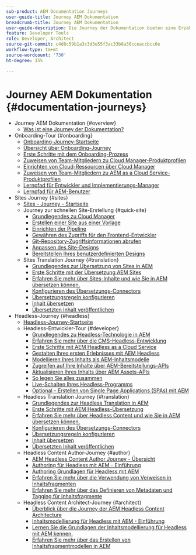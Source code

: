 ```yaml
---
sub-product: AEM Documentation Journeys
user-guide-title: Journey AEM Dokumentation
breadcrumb-title: Journey AEM Dokumentation
user-guide-description: Die Journey der Dokumentation bieten eine Erzählstruktur in AEM Dokumentation, indem sie komplexe und unterschiedliche Funktionen miteinander verknüpfen, um ein Geschäftsziel auf die beste Art und Weise zu lösen. Die Journey stellen die Konzepte und Features vor, die für AEM Anfänger entwickelt wurden, um ein Ziel von A bis Z zu erreichen.
feature: Developer Tools
role: Developer, Architect
source-git-commit: c4d8c59b1a3c3d3e55f3ac33b8a30cceaccbcc6e
workflow-type: tm+mt
source-wordcount: '730'
ht-degree: 15%

---
```



# Journey AEM Dokumentation {#documentation-journeys}

<!--
Please note that all links to other guides need to be absolute references with leading protocol and domain since SCCM does not allow pages to be referenced with relative links in multiple ToCs.
-->

+ Journey AEM Dokumentation {#overview}
   + [Was ist eine Journey der Dokumentation?](home.md)
+ Onboarding-Tour {#onboarding}
   + [Onboarding-Journey-Startseite](https://experienceleague.adobe.com/docs/experience-manager-cloud-service/journey-onboarding/home.html)
   + [Übersicht über Onboarding-Journey](https://experienceleague.adobe.com/docs/experience-manager-cloud-service/journey-onboarding/onboarding/onboarding-journey-overview.html)
   + [Erste Schritte mit dem Onboarding-Prozess](https://experienceleague.adobe.com/docs/experience-manager-cloud-service/journey-onboarding/onboarding/get-started-onboarding-journey.html)
   + [Zuweisen von Team-Mitgliedern zu Cloud Manager-Produktprofilen](https://experienceleague.adobe.com/docs/experience-manager-cloud-service/journey-onboarding/onboarding/assign-team-members-cloud-manager.html)
   + [Einrichten von Cloud-Ressourcen über Cloud Manager](https://experienceleague.adobe.com/docs/experience-manager-cloud-service/journey-onboarding/onboarding/setup-cloud-resources-via-cloud-manager.html)
   + [Zuweisen von Team-Mitgliedern zu AEM as a Cloud Service-Produktprofilen](https://experienceleague.adobe.com/docs/experience-manager-cloud-service/journey-onboarding/onboarding/assign-team-members-aem-cloud-service.html)
   + [Lernpfad für Entwickler und Implementierungs-Manager](https://experienceleague.adobe.com/docs/experience-manager-cloud-service/journey-onboarding/onboarding/learning-path-developers-deploymentmanagers.html)
   + [Lernpfad für AEM-Benutzer](https://experienceleague.adobe.com/docs/experience-manager-cloud-service/journey-onboarding/onboarding/learning-path-aem-users.html)
+ Sites Journey {#sites}
   + [Sites - Journey - Startseite](https://experienceleague.adobe.com/docs/experience-manager-cloud-service/sites-journey/home.html)
   + Journey zur schnellen Site-Erstellung {#quick-site}
      + [Grundlegendes zu Cloud Manager](https://experienceleague.adobe.com/docs/experience-manager-cloud-service/sites-journey/quick-site/cloud-manager.html)
      + [Erstellen einer Site aus einer Vorlage](https://experienceleague.adobe.com/docs/experience-manager-cloud-service/sites-journey/quick-site/create-site.html)
      + [Einrichten der Pipeline](https://experienceleague.adobe.com/docs/experience-manager-cloud-service/sites-journey/quick-site/pipeline-setup.html)
      + [Gewähren des Zugriffs für den Frontend-Entwickler](https://experienceleague.adobe.com/docs/experience-manager-cloud-service/sites-journey/quick-site/grant-access.html)
      + [Git-Repository-Zugriffsinformationen abrufen](https://experienceleague.adobe.com/docs/experience-manager-cloud-service/sites-journey/quick-site/retrieve-access.html)
      + [Anpassen des Site-Designs](https://experienceleague.adobe.com/docs/experience-manager-cloud-service/sites-journey/quick-site/customize-theme.html)
      + [Bereitstellen Ihres benutzerdefinierten Designs](https://experienceleague.adobe.com/docs/experience-manager-cloud-service/sites-journey/quick-site/deploy-theme.html)
   + Sites Translation Journey {#translation}
      + [Grundlegendes zur Übersetzung von Sites in AEM](https://experienceleague.adobe.com/docs/experience-manager-cloud-service/sites-journey/translation/overview.html)
      + [Erste Schritte mit der Übersetzung AEM Sites](https://experienceleague.adobe.com/docs/experience-manager-cloud-service/sites-journey/translation/getting-started.html)
      + [Erfahren Sie mehr über Sites-Inhalte und wie Sie in AEM übersetzen können.](https://experienceleague.adobe.com/docs/experience-manager-cloud-service/sites-journey/translation/learn-about.html)
      + [Konfigurieren des Übersetzungs-Connectors](https://experienceleague.adobe.com/docs/experience-manager-cloud-service/sites-journey/translation/configure-connector.html)
      + [Übersetzungsregeln konfigurieren](https://experienceleague.adobe.com/docs/experience-manager-cloud-service/sites-journey/translation/translation-rules.html)
      + [Inhalt übersetzen](https://experienceleague.adobe.com/docs/experience-manager-cloud-service/sites-journey/translation/translate-content.html)
      + [Übersetzten Inhalt veröffentlichen](https://experienceleague.adobe.com/docs/experience-manager-cloud-service/sites-journey/translation/publish-content.html)
+ Headless-Journey {#headless}
   + [Headless-Journey-Startseite](https://experienceleague.adobe.com/docs/experience-manager-cloud-service/headless-journey/home.html)
   + Headless-Entwickler-Tour {#developer}
      + [Grundlegendes zu Headless-Technologie in AEM](https://experienceleague.adobe.com/docs/experience-manager-cloud-service/headless-journey/developer/overview.html?lang=de)
      + [Erfahren Sie mehr über die CMS-Headless-Entwicklung](https://experienceleague.adobe.com/docs/experience-manager-cloud-service/headless-journey/developer/learn-about.html)
      + [Erste Schritte mit AEM Headless as a Cloud Service](https://experienceleague.adobe.com/docs/experience-manager-cloud-service/headless-journey/developer/getting-started.html)
      + [Gestalten Ihres ersten Erlebnisses mit AEM Headless ](https://experienceleague.adobe.com/docs/experience-manager-cloud-service/headless-journey/developer/path-to-first-experience.html)
      + [Modellieren Ihres Inhalts als AEM-Inhaltsmodelle](https://experienceleague.adobe.com/docs/experience-manager-cloud-service/headless-journey/developer/model-your-content.html)
      + [Zugreifen auf Ihre Inhalte über AEM-Bereitstellungs-APIs](https://experienceleague.adobe.com/docs/experience-manager-cloud-service/headless-journey/developer/access-your-content.html)
      + [Aktualisieren Ihres Inhalts über AEM Assets-APIs](https://experienceleague.adobe.com/docs/experience-manager-cloud-service/headless-journey/developer/update-your-content.html)
      + [So legen Sie alles zusammen](https://experienceleague.adobe.com/docs/experience-manager-cloud-service/headless-journey/developer/put-it-all-together.html)
      + [Live-Schalten Ihres Headless-Programms](https://experienceleague.adobe.com/docs/experience-manager-cloud-service/headless-journey/developer/go-live.html)
      + [Optional – Erstellen von Single Page Applications (SPAs) mit AEM](https://experienceleague.adobe.com/docs/experience-manager-cloud-service/headless-journey/developer/create-spa.html)
   + Headless Translation Journey {#translation}
      + [Grundlegendes zur Headless Translation in AEM](https://experienceleague.adobe.com/docs/experience-manager-cloud-service/headless-journey/translation/overview.html)
      + [Erste Schritte mit AEM Headless-Übersetzung](https://experienceleague.adobe.com/docs/experience-manager-cloud-service/headless-journey/translation/getting-started.html)
      + [Erfahren Sie mehr über Headless Content und wie Sie in AEM übersetzen können.](https://experienceleague.adobe.com/docs/experience-manager-cloud-service/headless-journey/translation/learn-about.html)
      + [Konfigurieren des Übersetzungs-Connectors](https://experienceleague.adobe.com/docs/experience-manager-cloud-service/headless-journey/translation/configure-connector.html)
      + [Übersetzungsregeln konfigurieren](https://experienceleague.adobe.com/docs/experience-manager-cloud-service/headless-journey/translation/translation-rules.html)
      + [Inhalt übersetzen](https://experienceleague.adobe.com/docs/experience-manager-cloud-service/headless-journey/translation/translate-content.html)
      + [Übersetzten Inhalt veröffentlichen](https://experienceleague.adobe.com/docs/experience-manager-cloud-service/headless-journey/translation/publish-content.html)
   + Headless Content Author-Journey {#author}
      + [AEM Headless Content Author Journey - Übersicht](https://experienceleague.adobe.com/docs/experience-manager-cloud-service/headless-journey/author/overview.html)
      + [Authoring für Headless mit AEM - Einführung](https://experienceleague.adobe.com/docs/experience-manager-cloud-service/headless-journey/author/introduction.html)
      + [Authoring Grundlagen für Headless mit AEM](https://experienceleague.adobe.com/docs/experience-manager-cloud-service/headless-journey/author/basics.html)
      + [Erfahren Sie mehr über die Verwendung von Verweisen in Inhaltsfragmenten](https://experienceleague.adobe.com/docs/experience-manager-cloud-service/headless-journey/author/references.html)
      + [Erfahren Sie mehr über das Definieren von Metadaten und Tagging für Inhaltsfragmente](https://experienceleague.adobe.com/docs/experience-manager-cloud-service/headless-journey/author/metadata-tagging.html)
   + Headless Content Architect-Journey {#architect}
      + [Überblick über die Journey der AEM Headless Content Architecture](https://experienceleague.adobe.com/docs/experience-manager-cloud-service/headless-journey/architect/overview.html)
      + [Inhaltsmodellierung für Headless mit AEM - Einführung](https://experienceleague.adobe.com/docs/experience-manager-cloud-service/headless-journey/architect/introduction.html)
      + [Lernen Sie die Grundlagen der Inhaltsmodellierung für Headless mit AEM kennen.](https://experienceleague.adobe.com/docs/experience-manager-cloud-service/headless-journey/architect/basics.html)
      + [Erfahren Sie mehr über das Erstellen von Inhaltsfragmentmodellen in AEM](https://experienceleague.adobe.com/docs/experience-manager-cloud-service/headless-journey/architect/model-structure.html)
